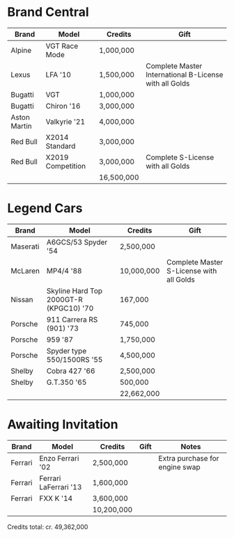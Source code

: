 # Brand Central

| Brand  | Model | Credits | Gift |
| ------------- | ------------- | ------------- | ------------- |
| Alpine | VGT Race Mode | 1,000,000 | |
| Lexus | LFA '10 | 1,500,000 | Complete Master International B-License with all Golds |
| Bugatti | VGT | 1,000,000 | |
| Bugatti | Chiron '16 | 3,000,000 | |
| Aston Martin | Valkyrie '21 | 4,000,000 | |
| Red Bull | X2014 Standard | 3,000,000 | |
| Red Bull | X2019 Competition | 3,000,000 | Complete S-License with all Golds |
| | | 16,500,000 | |

# Legend Cars

| Brand  | Model | Credits | Gift |
| ------------- | ------------- | ------------- | ------------- |
| Maserati | A6GCS/53 Spyder '54 | 2,500,000 | |
| McLaren | MP4/4 '88 | 10,000,000 | Complete Master S-License with all Golds |
| Nissan | Skyline Hard Top 2000GT-R (KPGC10) '70 | 167,000 | |
| Porsche | 911 Carrera RS (901) '73 | 745,000 | |
| Porsche | 959 '87 | 1,750,000 | |
| Porsche | Spyder type 550/1500RS '55 | 4,500,000 | |
| Shelby | Cobra 427 '66 | 2,500,000 | |
| Shelby | G.T.350 '65 | 500,000 | |
| | | 22,662,000 | |

# Awaiting Invitation

| Brand  | Model | Credits | Gift | Notes |
| ------------- | ------------- | ------------- | ------------- | ------------- |
| Ferrari | Enzo Ferrari '02 | 2,500,000 | | Extra purchase for engine swap |
| Ferrari | Ferrari LaFerrari '13 | 1,600,000 | | |
| Ferrari | FXX K '14 | 3,600,000 | | |
| | | 10,200,000 | | |

Credits total: cr. 49,362,000
